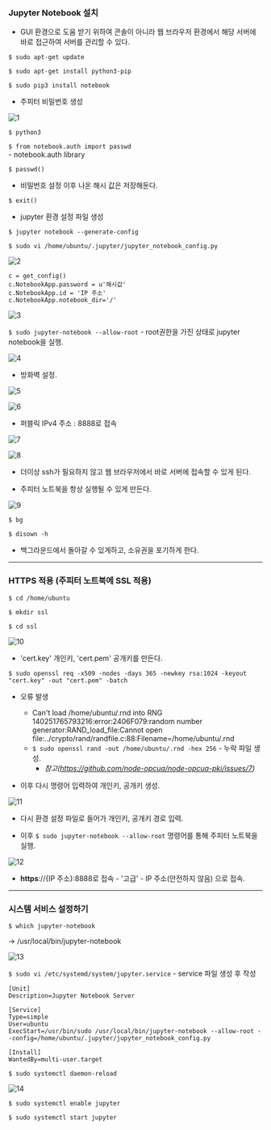 ### Jupyter Notebook 설치

* GUI 환경으로 도움 받기 위하여 콘솔이 아니라 웹 브라우저 환경에서 해당 서버에 바로 접근하여 서버를 관리할 수 있다.

``` $ sudo apt-get update ```</br>

``` $ sudo apt-get install python3-pip ```</br>

``` $ sudo pip3 install notebook ```</br>

* 주피터 비밀번호 생성

![1](img2/1.PNG)

``` $ python3 ``` </br>

``` $ from notebook.auth import passwd ``` </br> - notebook.auth library

``` $ passwd() ``` </br>

* 비밀번호 설정 이후 나온 해시 값은 저장해둔다.

``` $ exit() ```

* jupyter 환경 설정 파일 생성

``` $ jupyter notebook --generate-config ``` </br>

``` $ sudo vi /home/ubuntu/.jupyter/jupyter_notebook_config.py ``` </br>

![2](img2/2.PNG)

```
c = get_config()
c.NotebookApp.password = u'해시값'
c.NotebookApp.id = 'IP 주소'
c.NotebookApp.notebook_dir='/'
```

![3](img2/3.PNG)

``` $ sudo jupyter-notebook --allow-root ``` - root권한을 가진 상태로 jupyter notebook을 실행.

![4](img2/4.png)

* 방화벽 설정.

![5](img2/5.png)

![6](img2/6.PNG)

* 퍼블릭 IPv4 주소 : 8888로 접속

![7](img2/7.png)



![8](img2/8.PNG)

* 더이상 ssh가 필요하지 않고 웹 브라우저에서 바로 서버에 접속할 수 있게 된다.



* 주피터 노트북을 항상 실행될 수 있게 만든다.  

![9](img2/9.PNG)

``` $ bg ```</br>

``` $ disown -h ```

* 백그라운드에서 돌아갈 수 있게하고, 소유권을 포기하게 한다.

---

### HTTPS 적용 (주피터 노트북에 SSL 적용)

``` $ cd /home/ubuntu ```</br>

``` $ mkdir ssl ```</br>

``` $ cd ssl ```</br>

![10](img2/10.PNG)

* 'cert.key' 개인키, 'cert.pem' 공개키를 만든다.

``` $ sudo openssl req -x509 -nodes -days 365 -newkey rsa:1024 -keyout "cert.key" -out "cert.pem" -batch ```</br>

* 오류 발생
  * Can't load /home/ubuntu/.rnd into RNG 140251765793216:error:2406F079:random number generator:RAND_load_file:Cannot open file:../crypto/rand/randfile.c:88:Filename=/home/ubuntu/.rnd
  * ``` $ sudo openssl rand -out /home/ubuntu/.rnd -hex 256 ``` - 누락 파일 생성.</br>
    * *참고(https://github.com/node-opcua/node-opcua-pki/issues/7)*

* 이후 다시 명령어 입력하여 개인키, 공개키 생성.

![11](img2/11.PNG)

* 다시 환경 설정 파일로 들어가 개인키, 공개키 경로 입력.

* 이후 ``` $ sudo jupyter-notebook --allow-root ``` 명령어를 통해 주피터 노트북을 실행.

![12](img2/12.PNG)

* **https**://{IP 주소}:8888로 접속 - '고급' - IP 주소(안전하지 않음) 으로 접속.



---

### 시스템 서비스 설정하기

``` $ which jupyter-notebook ```</br>

-> /usr/local/bin/jupyter-notebook

![13](img2/13.PNG)

 ``` $ sudo vi /etc/systemd/system/jupyter.service ``` - service 파일 생성 후 작성</br> 

```
[Unit]
Description=Jupyter Notebook Server

[Service]
Type=simple
User=ubuntu
ExecStart=/usr/bin/sudo /usr/local/bin/jupyter-notebook --allow-root --config=/home/ubuntu/.jupyter/jupyter_notebook_config.py

[Install]
WantedBy=multi-user.target
```

``` $ sudo systemctl daemon-reload ```</br>

![14](img2/14.PNG)

``` $ sudo systemctl enable jupyter ```</br>

``` $ sudo systemctl start jupyter ```</br>